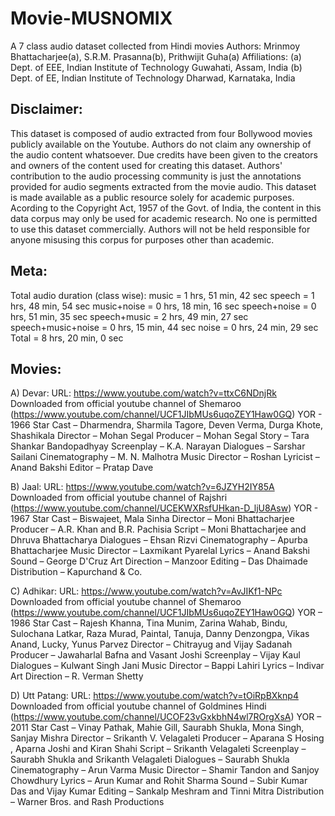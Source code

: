 # Movie-MUSNOMIX
A 7 class audio dataset collected from Hindi movies
Authors: Mrinmoy Bhattacharjee(a), S.R.M. Prasanna(b), Prithwijit Guha(a)
Affiliations: (a) Dept. of EEE, Indian Institute of Technology Guwahati, Assam, India
              (b) Dept. of EE, Indian Institute of Technology Dharwad, Karnataka, India
              

Disclaimer:
-----------
This dataset is composed of audio extracted from four Bollywood movies publicly available on the Youtube. Authors do not claim any ownership of the audio content
whatsoever. Due credits have been given to the creators and owners of the content used for creating this dataset. Authors' contribution to the audio processing
community is just the annotations provided for audio segments extracted from the movie audio. This dataset is made available as a public resource solely for
academic purposes. Acording to the Copyright Act, 1957 of the Govt. of India, the content in this data corpus may only be used for academic research. No one is
permitted to use this dataset commercially. Authors will not be held responsible for anyone misusing this corpus for purposes other than academic.


Meta:
-----
Total audio duration (class wise):
music = 1 hrs, 51 min, 42 sec
speech = 1 hrs, 48 min, 54 sec
music+noise = 0 hrs, 18 min, 16 sec
speech+noise = 0 hrs, 51 min, 35 sec
speech+music = 2 hrs, 49 min, 27 sec
speech+music+noise = 0 hrs, 15 min, 44 sec
noise = 0 hrs, 24 min, 29 sec
Total = 8 hrs, 20 min, 0 sec



Movies:
-------
A) Devar: 
     URL: https://www.youtube.com/watch?v=ttxC6NDnjRk
     Downloaded from official youtube channel of Shemaroo (https://www.youtube.com/channel/UCF1JIbMUs6uqoZEY1Haw0GQ)
     YOR - 1966
     Star Cast – Dharmendra, Sharmila Tagore, Deven Verma, Durga Khote, Shashikala
     Director – Mohan Segal
     Producer – Mohan Segal
     Story – Tara Shankar Bandopadhyay
     Screenplay – K.A. Narayan 
     Dialogues – Sarshar Sailani 
     Cinematography – M. N. Malhotra
     Music Director – Roshan
     Lyricist – Anand Bakshi
     Editor – Pratap Dave

B) Jaal:
     URL: https://www.youtube.com/watch?v=6JZYH2IY85A
     Downloaded from official youtube channel of Rajshri (https://www.youtube.com/channel/UCEKWXRsfUHkan-D_ljU8Asw)
     YOR - 1967
     Star Cast – Biswajeet, Mala Sinha
     Director – Moni Bhattacharjee
     Producer – A.R. Khan and B.R. Pachisia
     Script – Moni Bhattacharjee and Dhruva Bhattacharya 
     Dialogues – Ehsan Rizvi
     Cinematography – Apurba Bhattacharjee
     Music Director – Laxmikant Pyarelal
     Lyrics – Anand Bakshi
     Sound – George D'Cruz
     Art Direction –  Manzoor
     Editing – Das Dhaimade
     Distribution – Kapurchand & Co.

C) Adhikar: 
     URL: https://www.youtube.com/watch?v=AvJIKf1-NPc
     Downloaded from official youtube channel of Shemaroo (https://www.youtube.com/channel/UCF1JIbMUs6uqoZEY1Haw0GQ)
     YOR – 1986
     Star Cast – Rajesh Khanna, Tina Munim, Zarina Wahab, Bindu, Sulochana Latkar, Raza Murad, Paintal, Tanuja, Danny Denzongpa, Vikas Anand, Lucky, 
                 Yunus Parvez
     Director – Chitrayug  and Vijay Sadanah
     Producer – Jawaharlal Bafna and Vasant Joshi
     Screenplay – Vijay Kaul
     Dialogues – Kulwant Singh Jani
     Music Director – Bappi Lahiri
     Lyrics – Indivar
     Art Direction – R. Verman Shetty

D) Utt Patang:
     URL: https://www.youtube.com/watch?v=tOiRpBXknp4
     Downloaded from official youtube channel of Goldmines Hindi (https://www.youtube.com/channel/UCOF23vGxkbhN4wl7ROrgXsA)
     YOR – 2011
     Star Cast – Vinay Pathak, Mahie Gill, Saurabh Shukla, Mona Singh, Sanjay Mishra
     Director – Srikanth V. Velagaleti
     Producer – Aparana S Hosing , Aparna Joshi and Kiran Shahi
     Script – Srikanth Velagaleti
     Screenplay – Saurabh Shukla and Srikanth Velagaleti
     Dialogues – Saurabh Shukla
     Cinematography – Arun Varma
     Music Director – Shamir Tandon and Sanjoy Chowdhury
     Lyrics – Arun Kumar and Rohit Sharma
     Sound – Subir Kumar Das and Vijay Kumar 
     Editing – Sankalp Meshram and Tinni Mitra
     Distribution – Warner Bros. and Rash Productions
